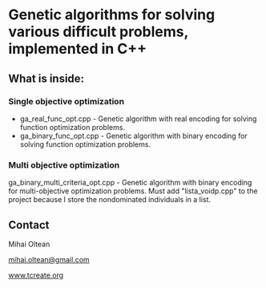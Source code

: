 # Genetic algorithms for solving various difficult problems, implemented in C++

## What is inside:

### Single objective optimization
- ga_real_func_opt.cpp - Genetic algorithm with real encoding for solving function optimization problems.
- ga_binary_func_opt.cpp - Genetic algorithm with binary encoding for solving function optimization problems.

### Multi objective optimization

ga_binary_multi_criteria_opt.cpp - Genetic algorithm with binary encoding for multi-objective optimization problems. Must add "lista_voidp.cpp" to the project because I store the nondominated individuals in a list.

## Contact

Mihai Oltean

mihai.oltean@gmail.com

www.tcreate.org
